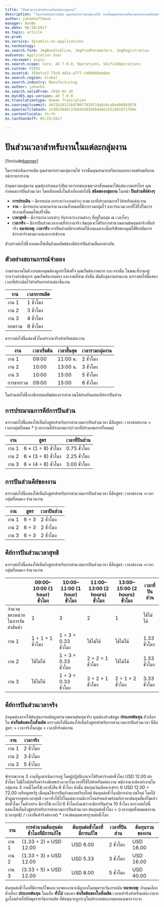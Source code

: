 ```yaml
---
title: "ปันส่วนเวลาสำหรับงานในแต่ละกลุ่มงาน"
description: "ในการดำเนินการผลิต คุณสามารถรวมกลุ่มงานได้ จากนั้นคุณสามารถเริ่มงานหลายงานพร้อมกันบนหน้ารายการงาน"
author: johanhoffmann
manager: AnnBe
ms.date: 06/20/2017
ms.topic: article
ms.prod: 
ms.service: dynamics-ax-applications
ms.technology: 
ms.search.form: JmgBundleSlize, JmgProdParameters, JmgRegistration
audience: Application User
ms.reviewer: yuyus
ms.search.scope: Core, AX 7.0.0, Operations, UnifiedOperations
ms.custom: 55591
ms.assetid: 358efce7-73c8-4d2a-a7f7-cb99b88ab6ee
ms.search.region: Global
ms.search.industry: Manufacturing
ms.author: johanho
ms.search.validFrom: 2016-02-28
ms.dyn365.ops.version: AX 7.0.0
ms.translationtype: Human Translation
ms.sourcegitcommit: d421b161216d700f7819f1da8c0ca8ad089b5670
ms.openlocfilehash: a7d824048c37b69240385644eb15514918f17d9e
ms.contentlocale: th-th
ms.lasthandoff: 05/25/2017

---
```


# <a name="allocate-time-to-jobs-in-a-job-bundle"></a>ปันส่วนเวลาสำหรับงานในแต่ละกลุ่มงาน

[!include[banner](../includes/banner.md)]


ในการดำเนินการผลิต คุณสามารถรวมกลุ่มงานได้ จากนั้นคุณสามารถเริ่มงานหลายงานพร้อมกันบนหน้ารายการงาน

ถ้าคุณรวมกลุ่มงาน คุณต้องกำหนดว่าปันเวลาจากขอบเขตเวลาทั้งหมดมาให้แต่ละงานเท่าไหร คุณกำหนดการปันส่วนเวลา โดยเลือกหนึ่งในตัวเลือกต่อไปนี้ **ชนิดของกลุ่มงาน** ในหน้า **ปันส่วนคีย์ต่างๆ**

-   **การประเมิน** – มีการแบ่งเวลาระหว่างงานต่างๆ ตามเวลาที่ประมาณการไว้สำหรับแต่ละงาน
-   **งาน** – มีการแบ่งเวลาตามจำนวนงานทั้งหมดที่มีการรวมกลุ่มไว้ และจำนวนเวลาที่ใช้ไปในการทำงานทั้งหมดให้เสร็จสิ้น
-   **เวลาสุทธิ** – มีการแบ่งเวลาเท่าๆ กันระหว่างงานต่างๆ ที่อยู่ในกลุ่ม ณ เวลาใดๆ
-   **เวลาจริง** – มีการปันส่วนเวลางานที่ทำงานจริง ต้นทุนจะได้รับการคำนวณตามต้นทุนค่าจ้างที่แท้จริง **หมายเหตุ:** **เวลาจริง** การปันส่วนคีย์จะพร้อมใช้งานเฉพาะเมื่อบริษัทของคุณใช้ฟังก์ชันการชำระค่าจ้างตามเวลาและการเข้างาน

ตัวอย่างต่อไปนี้จะแสดงให้เห็นถึงผลลัพธ์ของคีย์การปันส่วนที่แตกต่างกัน

## <a name="example-scenario"></a>ตัวอย่างสถานการณ์จำลอง
งานสามงานในคิวงานของคุณต้องถูกทำให้เสร็จ คุณเริ่มต้นงานแรก และจากนั้น ในขณะที่งานอยู่ระหว่างดำเนินการ คุณเริ่มต้นงานสอง และงานที่สาม ดังนั้น มันมีกลุ่มงานสามงาน ตารางต่อไปนี้แสดงเวลาที่ประเมินไว้สำหรับการทำแต่ละชิ้นงาน

| งาน   | เวลาการผลิต |
|-------|-----------------|
| งาน 1 | 1 ชั่วโมง          |
| งาน 2 | 3 ชั่วโมง         |
| งาน 3 | 4 ชั่วโมง         |
| ยอดรวม | 8 ชั่วโมง         |

ตารางต่อไปนี้แสดงชั่วโมงทำงานจริงสำหรับแต่ละงาน

| งาน    | เวลาเริ่มต้น | เวลาสิ้นสุด | เวลารวมกลุ่มงาน |
|--------|------------|----------|-------------|
| งาน 1  | 09:00      | 11:00 น.    | 2 ชั่วโมง     |
| งาน 2  | 10:00      | 13:00 น.    | 3 ชั่วโมง     |
| งาน 3  | 10:00      | 15:00    | 5 ชั่วโมง     |
| การขายรวม | 09:00      | 15:00    | 6 ชั่วโมง     |

ในส่วนต่อไปนี้จะอธิบายผลลัพธ์ของการคำนวณได้สำหรับแต่ละคีย์การปันส่วน

## <a name="estimation-allocation-key"></a>การประมาณการคีย์การปันส่วน
ตารางต่อไปนี้แสดงให้เห็นถึงสูตรสำหรับการคำนวณการปันส่วนเวลา นี่คือสูตร: เวลาต่อต่องาน = เวลากลุ่มทั้งหมด * (เวลางานที่ประมาณการ/เวลาที่ประมาณการทั้งหมด)

| งาน   | สูตร           | เวลาที่ปันส่วน |
|-------|-------------------|----------------|
| งาน 1 | 6 × (1 ÷ 8) ชั่วโมง | 0.75 ชั่วโมง      |
| งาน 2 | 6 × (3 ÷ 8) ชั่วโมง | 2.25 ชั่วโมง     |
| งาน 3 | 6 × (4 ÷ 8) ชั่วโมง | 3.00 ชั่วโมง     |

## <a name="jobs-allocation-key"></a>การปันส่วนคีย์ของงาน
ตารางต่อไปนี้แสดงให้เห็นถึงสูตรสำหรับการคำนวณการปันส่วนเวลา นี่คือสูตร: เวลาต่องาน =เวลากลุ่มทั้งหมด÷จำนวนงาน

| งาน   | สูตร | เวลาปันส่วน |
|-------|---------|----------------|
| งาน 1 | 6 ÷ 3   | 2 ชั่วโมง        |
| งาน 2 | 6 ÷ 3   | 2 ชั่วโมง        |
| งาน 3 | 6 ÷ 3   | 2 ชั่วโมง        |

## <a name="net-time-allocation-key"></a>คีย์การปันส่วนเวลาสุทธิ
ตารางต่อไปนี้แสดงให้เห็นถึงสูตรสำหรับการคำนวณการปันส่วนเวลา นี่คือสูตร: เวลาต่องาน =เวลากลุ่มทั้งหมด÷จำนวนงาน

|                              | 09:00–10:00 (1 hour) ชั่วโมง | 10:00–11:00 (1 hour) ชั่วโมง | 11:00–13:00 (2 hours) ชั่วโมง | 13:00–15:00 (2 hours) ชั่วโมง | เวลาที่ปันส่วน |
|------------------------------|----------------------|----------------------|-----------------------|-----------------------|----------------|
| จำนวนของหน่วยในการจัดส่งสินค้า | 1                    | 3                    | 2                     | 1                     | ใช้ไม่ได้ |
| งาน 1                        | 1 ÷ 1 = 1 ชั่วโมง       | 1 ÷ 3 = 0.33 ชั่วโมง    | ใช้ไม่ได้        | ใช้ไม่ได้        | 1.33 ชั่วโมง     |
| งาน 2                        | ใช้ไม่ได้       | 1 ÷ 3 = 0.33 ชั่วโมง    | 2 ÷ 2 = 1 ชั่วโมง        | ใช้ไม่ได้        | 1.33 ชั่วโมง     |
| งาน 3                        | ใช้ไม่ได้       | 1 ÷ 3 = 0.33 ชั่วโมง    | 2 ÷ 2 = 1 ชั่วโมง        | 2 ÷ 1 = 2 ชั่วโมง       | 3.33 ชั่วโมง     |

## <a name="real-time-allocation-key"></a>คีย์การปันส่วนเวลาจริง
ถ้าคุณต้องการให้ต้นทุนการผลิตถูกคำนวณตามต้นทุนจริง คุณต้องล้างข้อมูล **ประเภทต้นทุน** ตัวเลือกใน **ค่าเริ่มต้นของใบสั่งผลิต** ตารางต่อไปนี้แสดงให้เห็นถึงสูตรสำหรับการคำนวณการปันส่วนเวลา นี่คือสูตร: = เวลาจริงในกลุ่ม = เวลาที่จริงต่องาน

| งาน   | เวลาจริง |
|-------|-------------|
| งาน 1 | 2 ชั่วโมง     |
| งาน 2 | 3 ชั่วโมง     |
| งาน 3 | 5 ชั่วโมง     |

พิจารณางาน 3 งานที่ถูกดำเนินการอยู่ โดยผู้ปฏิบัติงานจะได้รับค่าจ้างต่อชั่วโมง USD 12.00 ต่อชั่วโมง ไม่มีโบนัสหรือค่าจ้างพิเศษล่วงเวลาในเวลาที่ใช้ไปสำหรับแต่ละงาน พนักงานจะต้องทำงานในกลุ่มงาน 3 งานนี้โดยใช้เวลาทั้งสิ้น 6 ชั่วโมง ดังนั้น ต้นทุนเงินเดือนจะชำระ 6 USD 12.00 = 72.00 เหรียญสหรัฐ เมื่อคุณใช้การปันส่วนแบบเรียลไทม์ ต้นทุนต่อชั่วโมงมีการคำนวณใหม่ โดยใช้ตัวคูณจากสูตรเวลาสุทธิ เวลาจริงใช้ไปในแต่ละงานมีการโอนย้ายแล้วพร้อมกับราคาต้นทุนที่แก้ไขแล้วต่อชั่วโมง ในตัวอย่าง มีการใช้เวลาไป 6 ชั่วโมงถึงแม้ว่าจะมีการปันส่วน 10 ชั่วโมง ตารางต่อไปนี้แสดงให้เห็นถึงสูตรสำหรับการคำนวณการปันส่วนเวลา ต้นทุนต่อชั่วโมง = (เวลากลุ่มทั้งหมดต่องาน (เวลาสุทธิ) / เวลาที่แท้จริงต่องาน) * ราคาต้นทุนมาตรฐานต่อชั่วโมง

| งาน   | การคำนวณต้นทุนต่อชั่วโมงที่มีการแก้ไข | ต้นทุนต่อชั่วโมงที่มีการแก้ไข | เวลาที่ปันส่วน | ต้นทุนรวมของงาน |
|-------|----------------------------------------|-------------------------|----------------|-------------------|
| งาน 1 | (1.33 ÷ 2) × USD 12.00                 | USD 8.00                | 2 ชั่วโมง        | USD 16.00         |
| งาน 2 | (1.33 ÷ 3) × USD 12.00                 | USD 5.33                | 3 ชั่วโมง        | USD 16.00         |
| งาน 3 | (3.33 ÷ 5) × USD 12.00                 | USD 8.00                | 5 ชั่วโมง        | USD 40.00         |

ต้นทุนต่อชั่วโมงที่มีการแก้ไขและเวลาของงานจะมีถูกลงในสมุดรายวันการผลิต **หมายเหตุ:** ถ้าคุณเลือกตัวเลือก **ประเภทต้นทุน** ในแท็บ **ทั่วไป** บนเพจ **ค่าเริ่มต้นของใบสั่งผลิต** เวลาแท้จริงสำหรับแต่ละงานจะถูกโอนย้ายไปที่สมุดรายวันการผลิต ที่ต้นทุนจะถูกระบุในประเภทของงานแบบเฉพาะเจาะจง




